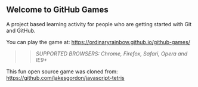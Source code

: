 ## Welcome to GitHub Games

A project based learning activity for people who are getting started with Git and GitHub.

You can play the game at: https://ordinaryrainbow.github.io/github-games/

>> _*SUPPORTED BROWSERS*: Chrome, Firefox, Safari, Opera and IE9+_

This fun open source game was cloned from: https://github.com/jakesgordon/javascript-tetris
